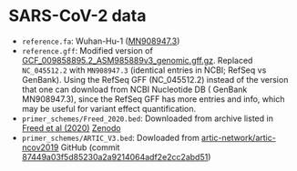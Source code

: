 # SARS-CoV-2 data

- `reference.fa`: Wuhan-Hu-1 ([MN908947.3](https://www.ncbi.nlm.nih.gov/nuccore/MN908947.3/))
- `reference.gff`: Modified version of [GCF_009858895.2_ASM985889v3_genomic.gff.gz](https://ftp.ncbi.nlm.nih.gov/genomes/all/GCF/009/858/895/GCF_009858895.2_ASM985889v3/GCF_009858895.2_ASM985889v3_genomic.gff.gz). Replaced `NC_045512.2` with `MN908947.3` (identical entries in NCBI; RefSeq vs GenBank). Using the RefSeq GFF (NC_045512.2) instead of the version that one can download from NCBI Nucleotide DB ( GenBank MN908947.3), since the RefSeq GFF has more entries and info, which may be useful for variant effect quantification.
- `primer_schemes/Freed_2020.bed`: Downloaded from archive listed in [Freed et al (2020)](https://academic.oup.com/biomethods/article/5/1/bpaa014/5873518) [Zenodo](https://zenodo.org/record/3897530)
- `primer_schemes/ARTIC_V3.bed`: Dowloaded from [artic-network/artic-ncov2019](https://github.com/artic-network/artic-ncov2019/tree/master/primer_schemes/nCoV-2019/V3) GitHub (commit [87449a03f5d85230a2a9214064adf2e2cc2abd51](https://github.com/artic-network/artic-ncov2019/commit/87449a03f5d85230a2a9214064adf2e2cc2abd51))
